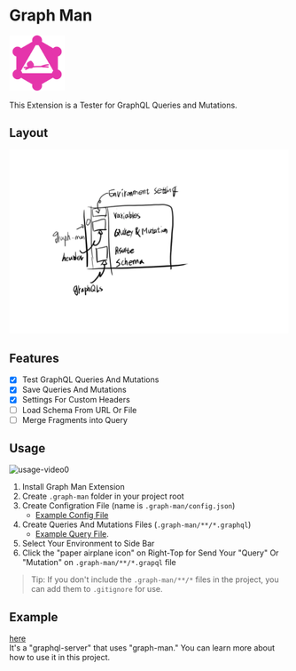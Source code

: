 # Graph Man
<img src="icon.webp" width="100px" />     

This Extension is a Tester for GraphQL Queries and Mutations.

## Layout
![Layout](.docs/images/layout.png)

## Features

- [x] Test GraphQL Queries And Mutations
- [x] Save Queries And Mutations
- [x] Settings For Custom Headers
- [ ] Load Schema From URL Or File
- [ ] Merge Fragments into Query

## Usage

![usage-video0](.docs/videos/usage-video0.gif)

1. Install Graph Man Extension
2. Create `.graph-man` folder in your project root
3. Create Configration File (name is `.graph-man/config.json`)
   - [Example Config File](https://github.com/gitsunmin/bun-graphql-server/blob/main/.graph-man/config.json)
4. Create Queries And Mutations Files (`.graph-man/**/*.graphql`)
   - [Example Query File](https://github.com/gitsunmin/bun-graphql-server/blob/main/.graph-man/pet/query-pets.graphql).
5. Select Your Environment to Side Bar   
6. Click the "paper airplane icon" on Right-Top  for Send Your "Query" Or "Mutation" on `.graph-man/**/*.grapql` file

> Tip: If you don't include the `.graph-man/**/*` files in the project, you can add them to `.gitignore` for use.


## Example

[here](https://github.com/gitsunmin/bun-graphql-server)    
It's a "graphql-server" that uses "graph-man." You can learn more about how to use it in this project.

